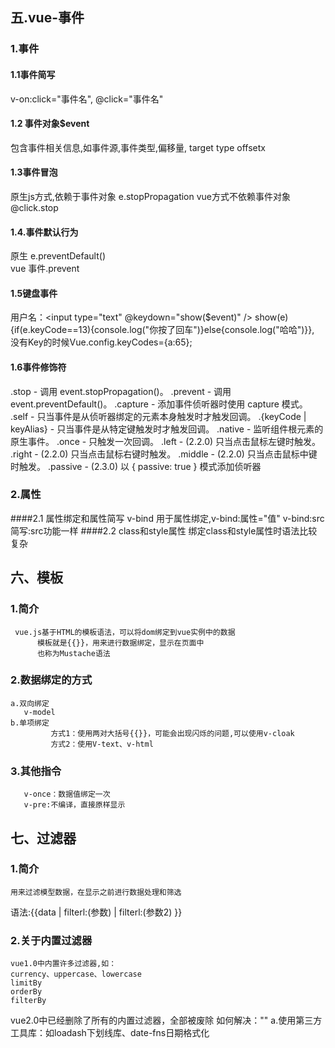 ## 五.vue-事件
### 1.事件

####  1.1事件简写
v-on:click="事件名",
@click="事件名"

####  1.2 事件对象$event
包含事件相关信息,如事件源,事件类型,偏移量,
target type offsetx

####  1.3事件冒泡
原生js方式,依赖于事件对象
e.stopPropagation
vue方式不依赖事件对象
@click.stop

####  1.4.事件默认行为
原生
e.preventDefault()  
vue
事件.prevent

####  1.5键盘事件
<!--回车：@keydown.13或者@keydown.enter-->
用户名：<input type="text" @keydown="show($event)" />
 show(e){if(e.keyCode==13){console.log("你按了回车")}else{console.log("哈哈")}},
 没有Key的时候Vue.config.keyCodes={a:65};
 
####  1.6事件修饰符
.stop - 调用 event.stopPropagation()。
.prevent - 调用 event.preventDefault()。
.capture - 添加事件侦听器时使用 capture 模式。
.self - 只当事件是从侦听器绑定的元素本身触发时才触发回调。
.{keyCode | keyAlias} - 只当事件是从特定键触发时才触发回调。
.native - 监听组件根元素的原生事件。
.once - 只触发一次回调。
.left - (2.2.0) 只当点击鼠标左键时触发。
.right - (2.2.0) 只当点击鼠标右键时触发。
.middle - (2.2.0) 只当点击鼠标中键时触发。
.passive - (2.3.0) 以 { passive: true } 模式添加侦听器

### 2.属性

####2.1 属性绑定和属性简写
  		v-bind 用于属性绑定,v-bind:属性="值"
		v-bind:src 简写:src功能一样
####2.2 class和style属性
               绑定class和style属性时语法比较复杂
               
## 六、模板

### 1.简介
     vue.js基于HTML的模板语法，可以将dom绑定到vue实例中的数据
          模板就是{{}}，用来进行数据绑定，显示在页面中
          也称为Mustache语法
### 2.数据绑定的方式
    a.双向绑定
       v-model
    b.单项绑定
             方式1：使用两对大括号{{}}，可能会出现闪烁的问题,可以使用v-cloak
             方式2：使用V-text、v-html
### 3.其他指令
       v-once：数据值绑定一次
       v-pre:不编译，直接原样显示
       
## 七、过滤器

### 1.简介
    用来过滤模型数据，在显示之前进行数据处理和筛选
   语法:{{data | filterl:(参数) | filterl:(参数2) }}
   
### 2.关于内置过滤器
    vue1.0中内置许多过滤器,如：
    currency、uppercase、lowercase
    limitBy
    orderBy
    filterBy
 vue2.0中已经删除了所有的内置过滤器，全部被废除
 如何解决：""
 a.使用第三方工具库：如loadash下划线库、date-fns日期格式化
 
